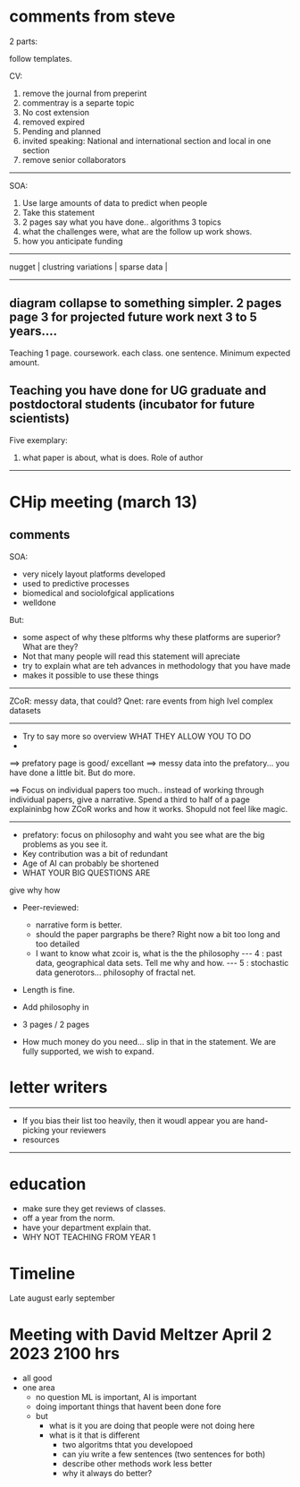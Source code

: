 # comments from steve

2 parts:

follow templates.

CV:

1. remove the journal from preperint
2. commentray is a separte topic
3. No cost extension
4. removed expired
5. Pending and planned
6. invited speaking: National and international section and local in one section
7. remove senior collaborators
-----------------------

SOA:

1. Use large amounts of data to predict when people 
2. Take this statement 
3. 2 pages say what you have done.. algorithms 3 topics
4. what the challenges were, what are the follow up work shows.
5. how you anticipate funding
----

nugget | clustring variations | sparse data | 

----------------------------------------

diagram collapse to something simpler.
2 pages
page 3 for projected future work
next 3 to 5 years....
------------------------------------

Teaching 1 page.
coursework.
each class.
one sentence.
Minimum expected amount.

Teaching you have done for UG graduate and 
postdoctoral students
(incubator for future scientists)
-----------------------------------

Five exemplary:
1. what paper is about, what is does. Role of author

-------------------------------------

# CHip meeting (march 13)

## comments

SOA:

+ very nicely layout platforms developed
+ used to predictive processes
+ biomedical and sociolofgical applications
+ welldone

But:


+ some aspect of why these pltforms why these platforms are superior? What are they?
+ Not that many people will read this statement will apreciate
+ try to explain what are teh advances in methodology that you have made
+ makes it possible to use these things

----

ZCoR: messy data, that could?
Qnet: rare events from high lvel complex datasets

-----

+ Try to say more so overview WHAT THEY ALLOW YOU TO DO
+ 
==> prefatory page is good/ excellant
==> messy data into the prefatory... you have done a little bit. But do more.

==> Focus on individual papers too much.. instead of working through individual papers, give a narrative. Spend a third to half of a page explaininbg how ZCoR works and how it works. Shopuld not feel like magic.

-----

+ prefatory: focus on philosophy and waht you see what are the big problems as you see it. 
+ Key contribution was a bit of redundant
+ Age of AI can probably be shortened
+ WHAT YOUR BIG QUESTIONS ARE


give why how

+ Peer-reviewed:
    - narrative form is better.
    - should the paper pargraphs be there? Right now a bit too long and too detailed
    - I want to know what zcoir is, what is the the philosophy
    --- 4 : past data, geographical data sets. Tell me why and how.
    --- 5 : stochastic data generotors... philosophy of fractal net.


+ Length is fine.
+ Add philosophy in 
+ 3 pages / 2 pages 
+ How much money do you need... slip in that in the statement. We are fully supported, we wish to expand.

# letter writers
---

+ If you bias their list too heavily, then it woudl appear you are hand-picking your reviewers
+ resources

---

# education

+ make sure they get reviews of classes.
+ off a year from the norm.
+ have your department explain that.
+ WHY NOT TEACHING FROM YEAR 1


# Timeline 

Late august early september



# Meeting with David Meltzer April 2 2023 2100 hrs


+ all good
+ one area
    - no question ML is important, AI is important
    - doing important things that havent been done fore
    - but
        - what is it you are doing that people were not doing here
        - what is it that is different
            - two algoritms thtat you developoed
            - can yiu write a few sentences (two sentences for both)
            - describe other methods work less better
            - why it always do better? 


































